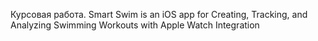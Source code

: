 Курсовая работа. Smart Swim is an iOS app for Creating, Tracking, and Analyzing Swimming Workouts with Apple Watch Integration
